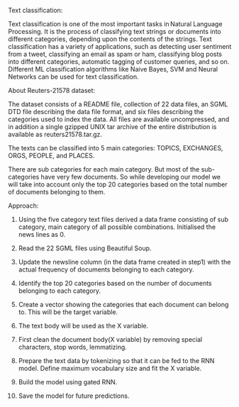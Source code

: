 Text classification: 

Text classification is one of the most important tasks in Natural Language Processing. It is the process of classifying 
text strings or documents into different categories, depending upon the contents of the strings. Text classification has a variety of 
applications, such as detecting user sentiment from a tweet, classifying an email as spam or ham, classifying blog posts into different 
categories, automatic tagging of customer queries, and so on. Different ML classification algorithms like Naive Bayes, SVM and Neural 
Networks can be used for text classification. 

 

About Reuters-21578 dataset: 

The dataset consists of a README file, collection of 22 data files, an SGML DTD file describing the data file format, 
and six files describing the categories used to index the data. All files are available uncompressed, and in addition a single 
gzipped UNIX tar archive of the entire distribution is available as reuters21578.tar.gz. 

The texts can be classified into 5 main categories: TOPICS, EXCHANGES, ORGS, PEOPLE, and PLACES. 

There are sub categories for each main category. But most of the sub-categories have very few documents. So while developing our 
model we will take into account only the top 20 categories based on the total number of documents belonging to them. 

 

Approach: 

1. Using the five category text files derived a data frame consisting of sub category, main category of all possible combinations. 
Initialised the news lines as 0. 

2. Read the 22 SGML files using Beautiful Soup. 

3. Update the newsline column (in the data frame created in step1) with the actual frequency of documents belonging to each category. 

4. Identify the top 20 categories based on the number of documents belonging to each category. 

5. Create a vector showing the categories that each document can belong to. This will be the target variable. 

6. The text body will be used as the X variable. 

7. First clean the document body(X variable) by removing special characters, stop words, lemmatizing. 

8. Prepare the text data by tokenizing so that it can be fed to the RNN model. Define maximum vocabulary size and fit the X variable. 

9. Build the model using gated RNN. 

10. Save the model for future predictions. 
